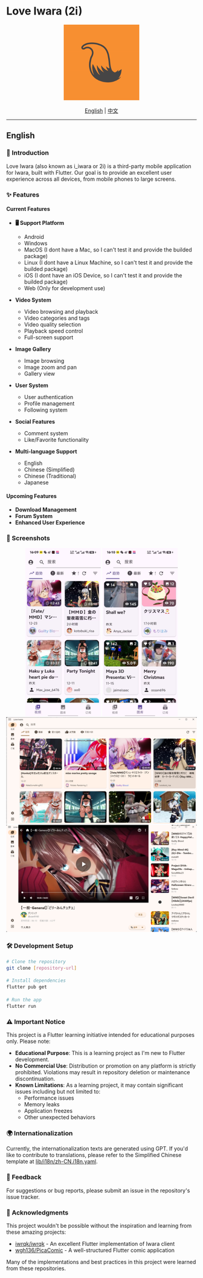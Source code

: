 # Love Iwara (2i)

<p align="center">
  <img src="assets/icon/launcher_icon_v2.png" width="200" alt="Love Iwara Logo">
</p>

<div align="center">

[English](#english) | [中文](README_ZH.md)

</div>

---

## English

### 🌟 Introduction
Love Iwara (also known as i_iwara or 2i) is a third-party mobile application for Iwara, built with Flutter. Our goal is to provide an excellent user experience across all devices, from mobile phones to large screens.

### ✨ Features
#### Current Features
- **🖥️ Support Platform**
    - Android
    - Windows
    - MacOS (I dont have a Mac, so I can't test it and provide the builded package)
    - Linux (I dont have a Linux Machine, so I can't test it and provide the builded package)
    - iOS (I dont have an iOS Device, so I can't test it and provide the builded package)
    - Web (Only for development use)
- **Video System**
    - Video browsing and playback
    - Video categories and tags
    - Video quality selection
    - Playback speed control
    - Full-screen support

- **Image Gallery**
    - Image browsing
    - Image zoom and pan
    - Gallery view

- **User System**
    - User authentication
    - Profile management
    - Following system

- **Social Features**
    - Comment system
    - Like/Favorite functionality

- **Multi-language Support**
    - English
    - Chinese (Simplified)
    - Chinese (Traditional)
    - Japanese

#### Upcoming Features
- **Download Management**
- **Forum System**
- **Enhanced User Experience**
  
### 📱 Screenshots
<div align="center">
  <img src="assets/show1.jpg" width="200" alt="Screenshot 1">
  <img src="assets/show2.jpg" width="200" alt="Screenshot 2">
  <img src="assets/show3.png" alt="Screenshot 3">
  <img src="assets/show4.png" alt="Screenshot 4">
</div>

### 🛠️ Development Setup
```bash
# Clone the repository
git clone [repository-url]

# Install dependencies
flutter pub get

# Run the app
flutter run
```

### ⚠️ Important Notice
This project is a Flutter learning initiative intended for educational purposes only. Please note:

- **Educational Purpose**: This is a learning project as I'm new to Flutter development.
- **No Commercial Use**: Distribution or promotion on any platform is strictly prohibited. Violations may result in repository deletion or maintenance discontinuation.
- **Known Limitations**: As a learning project, it may contain significant issues including but not limited to:
  - Performance issues
  - Memory leaks
  - Application freezes
  - Other unexpected behaviors

### 🌍 Internationalization
Currently, the internationalization texts are generated using GPT. If you'd like to contribute to translations, please refer to the Simplified Chinese template at [lib/i18n/zh-CN.i18n.yaml](lib/i18n/zh-CN.i18n.yaml).

### 💬 Feedback
For suggestions or bug reports, please submit an issue in the repository's issue tracker.

### 🙏 Acknowledgments
This project wouldn't be possible without the inspiration and learning from these amazing projects:

- [iwrqk/iwrqk](https://github.com/iwrqk/iwrqk) - An excellent Flutter implementation of Iwara client
- [wgh136/PicaComic](https://github.com/wgh136/PicaComic) - A well-structured Flutter comic application

Many of the implementations and best practices in this project were learned from these repositories.
